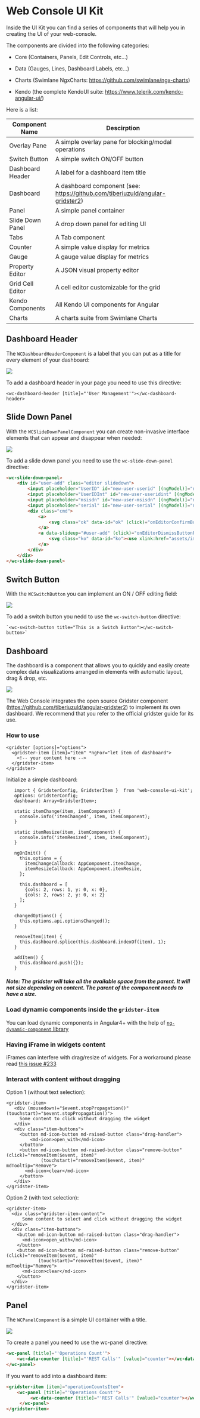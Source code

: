 # 

# Web Console UI Kit



Inside the UI Kit you can find a series of components that will help you in creating the UI of your web-console.

The components are divided into the following categories:

- Core (Containers, Panels, Edit Controls, etc...)

- Data (Gauges, Lines, Dashboard Labels, etc...)

- Charts (Swimlane NgxCharts: https://github.com/swimlane/ngx-charts)

- Kendo (the complete KendoUI suite: https://www.telerik.com/kendo-angular-ui/)


Here is a list:

| Component Name   | Descirption                                                  |
| ---------------- | ------------------------------------------------------------ |
| Overlay Pane     | A simple overlay pane for blocking/modal operations          |
| Switch Button    | A simple switch ON/OFF button                                |
| Dashboard Header | A label for a dashboard item title                           |
| Dashboard        | A dashboard component (see: https://github.com/tiberiuzuld/angular-gridster2) |
| Panel            | A simple panel container                                     |
| Slide Down Panel | A drop down panel for editing UI                             |
| Tabs             | A Tab component                                              |
| Counter          | A simple value display for metrics                           |
| Gauge            | A gauge value display for metrics                            |
| Property Editor  | A JSON visual property editor                                |
| Grid Cell Editor | A cell editor customizable for the grid                      |
| Kendo Components | All Kendo UI components for Angular                          |
| Charts           | A charts suite from Swimlane Charts                          |



## Dashboard Header

The `WCDashboardHeaderComponent` is a label that you can put as a title for every element of your dashboard:

![](./images/dashboard-header2.png)



To add a dashboard header in your page you need to use this directive:

`<wc-dashboard-header [title]="'User Management'"></wc-dashboard-header>` 



## Slide Down Panel

With the `WCSlideDownPanelComponent` you can create non-invasive interface elements that can appear and disappear when needed:

![](./images/slide-down-panel.gif)



To add a slide down panel you need to use the `wc-slide-down-panel` directive:

```html
<wc-slide-down-panel>
    <div id="user-add" class="editor slidedown">
        <input placeholder="UserID" id="new-user-userid" [(ngModel)]="newUserModel.userId">
        <input placeholder="UserIDInt" id="new-user-useridint" [(ngModel)]="newUserModel.userIdInt">
        <input placeholder="msisdn" id="new-user-msisdn" [(ngModel)]="newUserModel.msisdn">
        <input placeholder="serial" id="new-user-serial" [(ngModel)]="newUserModel.serial">
        <div class="cmd">
            <a>
                <svg class="ok" data-id="ok" (click)="onEditorConfirmButtonPressed()"><use xlink:href="assets/img/icons.svg#ico-ok"></use></svg> 
            </a>
            <a data-slideup="#user-add" (click)="onEditorDismissButtonPressed()">
                <svg class="ko" data-id="ko"><use xlink:href="assets/img/icons.svg#ico-ko"></use></svg>
            </a>
        </div>
    </div>
</wc-slide-down-panel>
```



## Switch Button

With the `WCSwitchButton` you can implement an ON / OFF editing field:

![](./images/switch-button.gif)

To add a switch button you nedd to use the `wc-switch-button` directive:

    `<wc-switch-button title="This is a Switch Button"></wc-switch-button>`



## Dashboard

The dashboard is a component that allows you to quickly and easily create complex data visualizations arranged in elements with automatic layout, drag & drop, etc.

![](./images/dashboard.gif)



The Web Console integrates the open source Gridster component (https://github.com/tiberiuzuld/angular-gridster2) to implement its own dashboard. 
We recommend that you refer to the official gridster guide for its use.

### How to use

```
<gridster [options]="options">
  <gridster-item [item]="item" *ngFor="let item of dashboard">
    <!-- your content here -->
  </gridster-item>
</gridster>
```

Initialize a simple dashboard:

```
   import { GridsterConfig, GridsterItem }  from 'web-console-ui-kit';
   options: GridsterConfig;
   dashboard: Array<GridsterItem>;

   static itemChange(item, itemComponent) {
     console.info('itemChanged', item, itemComponent);
   }
 
   static itemResize(item, itemComponent) {
     console.info('itemResized', item, itemComponent);
   }
 
   ngOnInit() {
     this.options = {
       itemChangeCallback: AppComponent.itemChange,
       itemResizeCallback: AppComponent.itemResize,
     };
 
     this.dashboard = [
       {cols: 2, rows: 1, y: 0, x: 0},
       {cols: 2, rows: 2, y: 0, x: 2}
     ];
   }
 
   changedOptions() {
     this.options.api.optionsChanged();
   }
 
   removeItem(item) {
     this.dashboard.splice(this.dashboard.indexOf(item), 1);
   }
 
   addItem() {
     this.dashboard.push({});
   }
```

##### Note: The gridster will take all the available space from the parent. It will not size depending on content. The parent of the component needs to have a size.

### Load dynamic components inside the `gridster-item`

You can load dynamic components in Angular4+ with the help of [`ng-dynamic-component` library](https://www.npmjs.com/package/ng-dynamic-component)

### Having iFrame in widgets content

iFrames can interfere with drag/resize of widgets. For a workaround please read [this issue #233](https://github.com/tiberiuzuld/angular-gridster2/issues/233)

### Interact with content without dragging

Option 1 (without text selection):

```
<gridster-item>
   <div (mousedown)="$event.stopPropagation()" (touchstart)="$event.stopPropagation()">
     Some content to click without dragging the widget
   </div>
   <div class="item-buttons">
     <button md-icon-button md-raised-button class="drag-handler">
         <md-icon>open_with</md-icon>
     </button>
     <button md-icon-button md-raised-button class="remove-button" (click)="removeItem($event, item)"
             (touchstart)="removeItem($event, item)" mdTooltip="Remove">
       <md-icon>clear</md-icon>
     </button>
   </div>
</gridster-item>
```

Option 2 (with text selection):

```
<gridster-item>
  <div class="gridster-item-content">
      Some content to select and click without dragging the widget
  </div>
  <div class="item-buttons">
    <button md-icon-button md-raised-button class="drag-handler">
      <md-icon>open_with</md-icon>
    </button>
    <button md-icon-button md-raised-button class="remove-button" (click)="removeItem($event, item)"
            (touchstart)="removeItem($event, item)" mdTooltip="Remove">
      <md-icon>clear</md-icon>
    </button>
  </div>
</gridster-item>
```

### 

## Panel

The `WCPanelComponent` is a simple UI container with a title.

![](./images/wc-panel.png)



To create a panel you need to use the wc-panel directive:



```html
<wc-panel [title]="'Operations Count'">
    <wc-data-counter [title]="'REST Calls'" [value]="counter"></wc-data-counter>
</wc-panel>
```

If you want to add into a dashboard item:

```html
<gridster-item [item]="operationCountsItem">
	<wc-panel [title]="'Operations Count'">
         <wc-data-counter [title]="'REST Calls'" [value]="counter"></wc-data-counter>
     </wc-panel>
</gridster-item>
```





